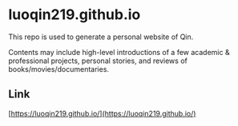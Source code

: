 # luoqin219.github.io

This repo is used to generate a personal website of Qin. 

Contents may include high-level introductions of a few academic & professional projects, personal stories, and reviews of books/movies/documentaries.

## Link

[https://luoqin219.github.io/](https://luoqin219.github.io/)

